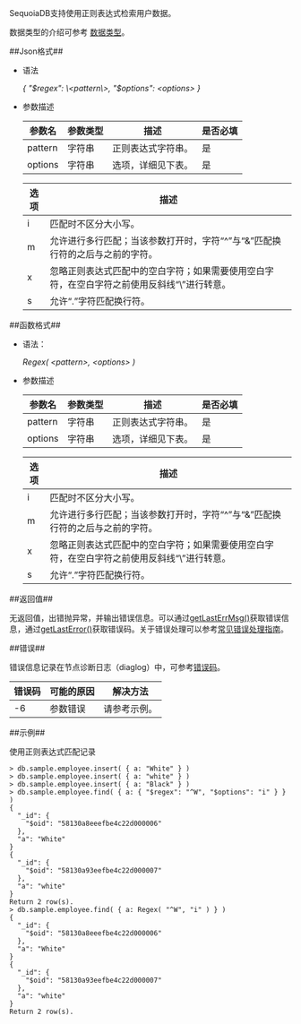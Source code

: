 
SequoiaDB支持使用正则表达式检索用户数据。

数据类型的介绍可参考 [数据类型](manual/Distributed_Engine/Architecture/Data_Model/data_type.md)。

##Json格式##

* 语法

  *{ "$regex": \<pattern\>, "$options": \<options\> }*

* 参数描述

  | 参数名  | 参数类型  | 描述                 | 是否必填 |
  | ------- | --------- | -------------------- | -------- |
  | pattern | 字符串 | 正则表达式字符串。      | 是       |
  | options | 字符串 | 选项，详细见下表。      | 是       |

  | 选项 | 描述                 |
  | ---- | -------------------- |
  | i    | 匹配时不区分大小写。 |
  | m    | 允许进行多行匹配；当该参数打开时，字符“\^”与“&”匹配换行符的之后与之前的字符。 |
  | x    | 忽略正则表达式匹配中的空白字符；如果需要使用空白字符，在空白字符之前使用反斜线“\”进行转意。 |
  | s    | 允许“.”字符匹配换行符。 |

##函数格式##

* 语法： 

  *Regex( \<pattern\>, \<options\> )*

* 参数描述

  | 参数名  | 参数类型  | 描述                 | 是否必填 |
  | ------- | --------- | -------------------- | -------- |
  | pattern | 字符串 | 正则表达式字符串。      | 是       |
  | options | 字符串 | 选项，详细见下表。      | 是       |

  | 选项 | 描述                 |
  | ---- | -------------------- |
  | i    | 匹配时不区分大小写。 |
  | m    | 允许进行多行匹配；当该参数打开时，字符“\^”与“&”匹配换行符的之后与之前的字符。 |
  | x    | 忽略正则表达式匹配中的空白字符；如果需要使用空白字符，在空白字符之前使用反斜线“\”进行转意。 |
  | s    | 允许“.”字符匹配换行符。 |

##返回值##

无返回值，出错抛异常，并输出错误信息。可以通过[getLastErrMsg()](manual/Manual/Sequoiadb_Command/Global/getLastErrMsg.md)获取错误信息，通过[getLastError()](manual/Manual/Sequoiadb_Command/Global/getLastError.md)获取错误码。关于错误处理可以参考[常见错误处理指南](manual/FAQ/faq_sdb.md)。

##错误##

错误信息记录在节点诊断日志（diaglog）中，可参考[错误码](manual/Manual/Sequoiadb_error_code.md)。

| 错误码 | 可能的原因  | 解决方法     |
| ------ | ----------- | ------------ |
| -6     | 参数错误    | 请参考示例。 |

##示例##

使用正则表达式匹配记录

```lang-javascript
> db.sample.employee.insert( { a: "White" } )
> db.sample.employee.insert( { a: "white" } )
> db.sample.employee.insert( { a: "Black" } )
> db.sample.employee.find( { a: { "$regex": "^W", "$options": "i" } } )
{
  "_id": {
    "$oid": "58130a8eeefbe4c22d000006"
  },
  "a": "White"
}
{
  "_id": {
    "$oid": "58130a93eefbe4c22d000007"
  },
  "a": "white"
}
Return 2 row(s).
> db.sample.employee.find( { a: Regex( "^W", "i" ) } )
{
  "_id": {
    "$oid": "58130a8eeefbe4c22d000006"
  },
  "a": "White"
}
{
  "_id": {
    "$oid": "58130a93eefbe4c22d000007"
  },
  "a": "white"
}
Return 2 row(s).
```
